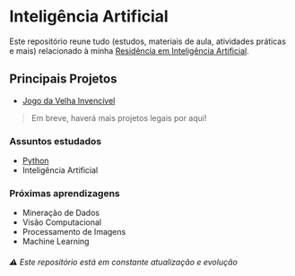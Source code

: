 # Inteligência Artificial

Este repositório reune tudo (estudos, materiais de aula, atividades práticas e mais) relacionado à minha [Residência em Inteligência Artificial](https://paranacooperativo.coop.br/noticias-inovacao/divulgados-os-aprovados-para-o-programa-de-residencia-em-inteligencia-artificial).

## Principais Projetos
- [Jogo da Velha Invencível](https://github.com/vrvinicius/residencia_ia/tree/main/Intelig%C3%AAncia%20Artificial/Atividades%20Avaliativas/1_Jogo%20da%20Velha%20-%20Minimax)
> Em breve, haverá mais projetos legais por aqui!

### Assuntos estudados

- [Python](https://github.com/vrvinicius/residencia_ia/tree/main/Introdu%C3%A7%C3%A3o%20%C3%A0%20Linguagens)
- Inteligência Artificial

### Próximas aprendizagens
- Mineração de Dados
- Visão Computacional
- Processamento de Imagens
- Machine Learning

###### ⚠️ *Este repositório está em constante atualização e evolução*


